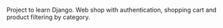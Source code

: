 Project to learn Django.
Web shop with authentication, shopping cart and product filtering by category.
